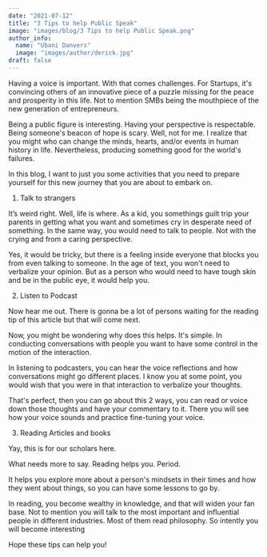 ```yaml
---
date: "2021-07-12"
title: "3 Tips to help Public Speak"
image: "images/blog/3 Tips to help Public Speak.png"
author_info: 
  name: "Ubani Danvers"
  image: "images/author/derick.jpg"
draft: false
---
```


Having a voice is important. With that comes challenges. For Startups, it's convincing others of an innovative piece of a puzzle missing for the peace and prosperity in this life. Not to mention SMBs being the mouthpiece of the new generation of entrepreneurs.

Being a public figure is interesting. Having your perspective is respectable. Being someone's beacon of hope is scary. Well, not for me. I realize that you might who can change the minds, hearts, and/or events in human history in life. Nevertheless, producing something good for the world's failures.

In this blog, I want to just you some activities that you need to prepare yourself for this new journey that you are about to embark on.

1. Talk to strangers

It’s weird right. Well, life is where. As a kid, you somethings guilt trip your parents in getting what you want and sometimes cry in desperate need of something. In the same way, you would need to talk to people. Not with the crying and from a caring perspective.

Yes, it would be tricky, but there is a feeling inside everyone that blocks you from even talking to someone. In the age of text, you won't need to verbalize your opinion. But as a person who would need to have tough skin and be in the public eye, it would help you.

2. Listen to Podcast

Now hear me out. There is gonna be a lot of persons waiting for the reading tip of this article but that will come next.

Now, you might be wondering why does this helps. It's simple. In conducting conversations with people you want to have some control in the motion of the interaction.

In listening to podcasters, you can hear the voice reflections and how conversations might go different places. I know you at some point, you would wish that you were in that interaction to verbalize your thoughts.

That's perfect, then you can go about this 2 ways, you can read or voice down those thoughts and have your commentary to it. There you will see how your voice sounds and practice fine-tuning your voice.

3. Reading Articles and books

Yay, this is for our scholars here.

What needs more to say. Reading helps you. Period.

It helps you explore more about a person's mindsets in their times and how they went about things, so you can have some lessons to go by.

In reading, you become wealthy in knowledge, and that will widen your fan base. Not to mention you will talk to the most important and influential people in different industries. Most of them read philosophy. So intently you will become interesting

Hope these tips can help you!